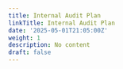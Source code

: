 ```yaml
---
title: Internal Audit Plan
linkTitle: Internal Audit Plan
date: '2025-05-01T21:05:00Z'
weight: 1
description: No content
draft: false
---
```


